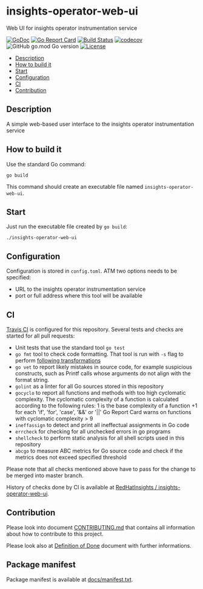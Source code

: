 # insights-operator-web-ui
Web UI for insights operator instrumentation service

[![GoDoc](https://godoc.org/github.com/RedHatInsights/insights-operator-web-ui?status.svg)](https://godoc.org/github.com/RedHatInsights/insights-operator-web-ui)
[![Go Report Card](https://goreportcard.com/badge/github.com/RedHatInsights/insights-operator-web-ui)](https://goreportcard.com/report/github.com/RedHatInsights/insights-operator-web-ui)
[![Build Status](https://travis-ci.org/RedHatInsights/insights-operator-web-ui.svg?branch=master)](https://travis-ci.org/RedHatInsights/insights-operator-web-ui)
[![codecov](https://codecov.io/gh/RedHatInsights/insights-operator-web-ui/branch/master/graph/badge.svg)](https://codecov.io/gh/RedHatInsights/insights-operator-web-ui)
![GitHub go.mod Go version](https://img.shields.io/github/go-mod/go-version/RedHatInsights/insights-operator-web-ui)
[![License](https://img.shields.io/badge/license-Apache-blue)](https://github.com/RedHatInsights/insights-operator-web-ui/blob/master/LICENSE)


<!-- vim-markdown-toc GFM -->

* [Description](#description)
* [How to build it](#how-to-build-it)
* [Start](#start)
* [Configuration](#configuration)
* [CI](#ci)
* [Contribution](#contribution)

<!-- vim-markdown-toc -->

## Description

A simple web-based user interface to the insights operator instrumentation service

## How to build it

Use the standard Go command:

```
go build
```

This command should create an executable file named `insights-operator-web-ui`.

## Start

Just run the executable file created by `go build`:

```
./insights-operator-web-ui
```

## Configuration

Configuration is stored in `config.toml`. ATM two options needs to be specified:

* URL to the insights operator instrumentation service
* port or full address where this tool will be available

## CI

[Travis CI](https://travis-ci.com/) is configured for this repository. Several tests and checks are started for all pull requests:

* Unit tests that use the standard tool `go test`
* `go fmt` tool to check code formatting. That tool is run with `-s` flag to perform [following transformations](https://golang.org/cmd/gofmt/#hdr-The_simplify_command)
* `go vet` to report likely mistakes in source code, for example suspicious constructs, such as Printf calls whose arguments do not align with the format string.
* `golint` as a linter for all Go sources stored in this repository
* `gocyclo` to report all functions and methods with too high cyclomatic complexity. The cyclomatic complexity of a function is calculated according to the following rules: 1 is the base complexity of a function +1 for each 'if', 'for', 'case', '&&' or '||' Go Report Card warns on functions with cyclomatic complexity > 9
* `ineffassign` to detect and print all ineffectual assignments in Go code
* `errcheck` for checking for all unchecked errors in go programs
* `shellcheck` to perform static analysis for all shell scripts used in this repository
* `abcgo` to measure ABC metrics for Go source code and check if the metrics does not exceed specified threshold

Please note that all checks mentioned above have to pass for the change to be merged into master branch.

History of checks done by CI is available at [RedHatInsights / insights-operator-web-ui](https://travis-ci.org/RedHatInsights/insights-operator-web-ui).

## Contribution

Please look into document [CONTRIBUTING.md](CONTRIBUTING.md) that contains all information about how to contribute to this project.

Please look also at [Definition of Done](DoD.md) document with further informations.

## Package manifest

Package manifest is available at [docs/manifest.txt](docs/manifest.txt).
